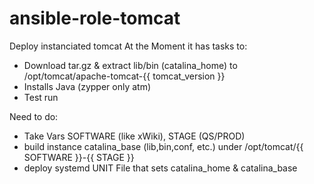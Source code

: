 # ansible-role-tomcat
Deploy instanciated tomcat
At the Moment it has tasks to:
 * Download tar.gz & extract lib/bin (catalina_home) to /opt/tomcat/apache-tomcat-{{ tomcat_version }} 
 * Installs Java (zypper only atm)
 * Test run 

Need to do: 
 * Take Vars SOFTWARE (like xWiki), STAGE (QS/PROD) 
 * build instance catalina_base (lib,bin,conf, etc.) under  /opt/tomcat/{{ SOFTWARE }}-{{ STAGE }}
 * deploy systemd UNIT File that sets catalina_home & catalina_base

